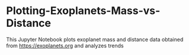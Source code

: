 # Plotting-Exoplanets-Mass-vs-Distance
This Jupyter Notebook plots exoplanet mass and distance data obtained from https://exoplanets.org and analyzes trends 
